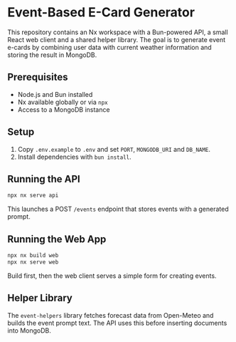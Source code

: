 # Event-Based E-Card Generator

This repository contains an Nx workspace with a Bun-powered API, a small React
web client and a shared helper library. The goal is to generate event e-cards by
combining user data with current weather information and storing the result in
MongoDB.

## Prerequisites

- Node.js and Bun installed
- Nx available globally or via `npx`
- Access to a MongoDB instance

## Setup

1. Copy `.env.example` to `.env` and set `PORT`, `MONGODB_URI` and `DB_NAME`.
2. Install dependencies with `bun install`.

## Running the API

```bash
npx nx serve api
```

This launches a POST `/events` endpoint that stores events with a generated
prompt.

## Running the Web App

```bash
npx nx build web
npx nx serve web
```

Build first, then the web client serves a simple form for creating events.

## Helper Library

The `event-helpers` library fetches forecast data from Open-Meteo and builds the
event prompt text. The API uses this before inserting documents into MongoDB.

